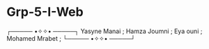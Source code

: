 # Grp-5-I-Web
┌───── •✧✧• ─────┐
  Yasyne Manai ;
  Hamza Joumni ;
    Eya ouni ;
  Mohamed Mrabet ;
└───── •✧✧• ─────┘

